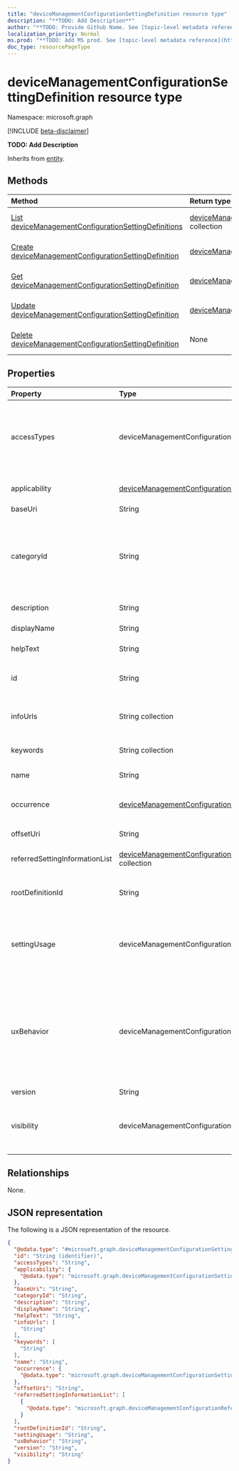 ```yaml
---
title: "deviceManagementConfigurationSettingDefinition resource type"
description: "**TODO: Add Description**"
author: "**TODO: Provide Github Name. See [topic-level metadata reference](https://msgo.azurewebsites.net/add/document/guidelines/metadata.html#topic-level-metadata)**"
localization_priority: Normal
ms.prod: "**TODO: Add MS prod. See [topic-level metadata reference](https://msgo.azurewebsites.net/add/document/guidelines/metadata.html#topic-level-metadata)**"
doc_type: resourcePageType
---
```


# deviceManagementConfigurationSettingDefinition resource type

Namespace: microsoft.graph

[!INCLUDE [beta-disclaimer](../../includes/beta-disclaimer.md)]

**TODO: Add Description**


Inherits from [entity](../resources/entity.md).

## Methods
|Method|Return type|Description|
|:---|:---|:---|
|[List deviceManagementConfigurationSettingDefinitions](../api/devicemanagementconfigurationsettingdefinition-list.md)|[deviceManagementConfigurationSettingDefinition](../resources/devicemanagementconfigurationsettingdefinition.md) collection|Get a list of the [deviceManagementConfigurationSettingDefinition](../resources/devicemanagementconfigurationsettingdefinition.md) objects and their properties.|
|[Create deviceManagementConfigurationSettingDefinition](../api/devicemanagementconfigurationsettingdefinition-create.md)|[deviceManagementConfigurationSettingDefinition](../resources/devicemanagementconfigurationsettingdefinition.md)|Create a new [deviceManagementConfigurationSettingDefinition](../resources/devicemanagementconfigurationsettingdefinition.md) object.|
|[Get deviceManagementConfigurationSettingDefinition](../api/devicemanagementconfigurationsettingdefinition-get.md)|[deviceManagementConfigurationSettingDefinition](../resources/devicemanagementconfigurationsettingdefinition.md)|Read the properties and relationships of a [deviceManagementConfigurationSettingDefinition](../resources/devicemanagementconfigurationsettingdefinition.md) object.|
|[Update deviceManagementConfigurationSettingDefinition](../api/devicemanagementconfigurationsettingdefinition-update.md)|[deviceManagementConfigurationSettingDefinition](../resources/devicemanagementconfigurationsettingdefinition.md)|Update the properties of a [deviceManagementConfigurationSettingDefinition](../resources/devicemanagementconfigurationsettingdefinition.md) object.|
|[Delete deviceManagementConfigurationSettingDefinition](../api/devicemanagementconfigurationsettingdefinition-delete.md)|None|Deletes a [deviceManagementConfigurationSettingDefinition](../resources/devicemanagementconfigurationsettingdefinition.md) object.|

## Properties
|Property|Type|Description|
|:---|:---|:---|
|accessTypes|deviceManagementConfigurationSettingAccessTypes|Read/write access mode of the setting. Possible values are: `none`, `add`, `copy`, `delete`, `get`, `replace`, `execute`.|
|applicability|[deviceManagementConfigurationSettingApplicability](../resources/devicemanagementconfigurationsettingapplicability.md)|Details which device setting is applicable on|
|baseUri|String|Base CSP Path|
|categoryId|String|Specifies the area group under which the setting is configured in a specified configuration service provider (CSP)|
|description|String|Description of the item|
|displayName|String|Display name of the item|
|helpText|String|Help text of the item|
|id|String|**TODO: Add Description** Inherited from [entity](../resources/entity.md).|
|infoUrls|String collection|List of links more info for the setting can be found at|
|keywords|String collection|Tokens which to search settings on|
|name|String|Name of the item|
|occurrence|[deviceManagementConfigurationSettingOccurrence](../resources/devicemanagementconfigurationsettingoccurrence.md)|Indicates whether the setting is required or not|
|offsetUri|String|Offset CSP Path from Base|
|referredSettingInformationList|[deviceManagementConfigurationReferredSettingInformation](../resources/devicemanagementconfigurationreferredsettinginformation.md) collection|List of referred setting information.|
|rootDefinitionId|String|Root setting definition if the setting is a child setting.|
|settingUsage|deviceManagementConfigurationSettingUsage|Setting type, for example, configuration and compliance. Possible values are: `none`, `configuration`.|
|uxBehavior|deviceManagementConfigurationControlType|Setting control type representation in the UX. Possible values are: `default`, `dropdown`, `smallTextBox`, `largeTextBox`, `toggle`, `multiheaderGrid`, `contextPane`.|
|version|String|Item Version|
|visibility|deviceManagementConfigurationSettingVisibility|Setting visibility scope to UX. Possible values are: `none`, `settingsCatalog`, `template`.|

## Relationships
None.

## JSON representation
The following is a JSON representation of the resource.
<!-- {
  "blockType": "resource",
  "keyProperty": "id",
  "@odata.type": "microsoft.graph.deviceManagementConfigurationSettingDefinition",
  "baseType": "microsoft.graph.entity",
  "openType": false
}
-->
``` json
{
  "@odata.type": "#microsoft.graph.deviceManagementConfigurationSettingDefinition",
  "id": "String (identifier)",
  "accessTypes": "String",
  "applicability": {
    "@odata.type": "microsoft.graph.deviceManagementConfigurationSettingApplicability"
  },
  "baseUri": "String",
  "categoryId": "String",
  "description": "String",
  "displayName": "String",
  "helpText": "String",
  "infoUrls": [
    "String"
  ],
  "keywords": [
    "String"
  ],
  "name": "String",
  "occurrence": {
    "@odata.type": "microsoft.graph.deviceManagementConfigurationSettingOccurrence"
  },
  "offsetUri": "String",
  "referredSettingInformationList": [
    {
      "@odata.type": "microsoft.graph.deviceManagementConfigurationReferredSettingInformation"
    }
  ],
  "rootDefinitionId": "String",
  "settingUsage": "String",
  "uxBehavior": "String",
  "version": "String",
  "visibility": "String"
}
```

